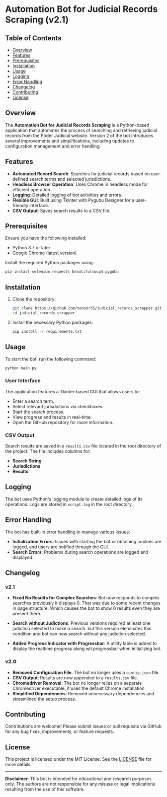 # Automation Bot for Judicial Records Scraping (v2.1)

## Table of Contents
- [Overview](#overview)
- [Features](#features)
- [Prerequisites](#prerequisites)
- [Installation](#installation)
- [Usage](#usage)
- [Logging](#logging)
- [Error Handling](#error-handling)
- [Changelog](#changelog)
- [Contributing](#contributing)
- [License](#license)

## Overview
The **Automation Bot for Judicial Records Scraping** is a Python-based application that automates the process of searching and retrieving judicial records from the Poder Judicial website. Version 2 of the bot introduces several improvements and simplifications, including updates to configuration management and error handling.

## Features
- **Automated Record Search**: Searches for judicial records based on user-defined search terms and selected jurisdictions.
- **Headless Browser Operation**: Uses Chrome in headless mode for efficient operation.
- **Logging**: Detailed logging of bot activities and errors.
- **Flexible GUI**: Built using Tkinter with Pygubu Designer for a user-friendly interface.
- **CSV Output**: Saves search results to a CSV file.

## Prerequisites
Ensure you have the following installed:
- Python 3.7 or later
- Google Chrome (latest version)

Install the required Python packages using:
```bash
pip install selenium requests beautifulsoup4 pygubu
```

## Installation
1. Clone the repository:
   ```bash
   git clone https://github.com/tensor35/judicial_records_scrapper.git
   cd judicial_records_scrapper
   ```
2. Install the necessary Python packages:
   ```bash
   pip install -r requirements.txt
   ```

## Usage
To start the bot, run the following command:
```bash
python main.py
```

### User Interface
The application features a Tkinter-based GUI that allows users to:
- Enter a search term.
- Select relevant jurisdictions via checkboxes.
- Start the search process.
- View progress and results in real-time.
- Open the GitHub repository for more information.

### CSV Output
Search results are saved in a `results.csv` file located in the root directory of the project. The file includes columns for:
- **Search String**
- **Jurisdictions**
- **Results**

## Logging
The bot uses Python's logging module to create detailed logs of its operations. Logs are stored in `script.log` in the root directory.

## Error Handling
The bot has built-in error handling to manage various issues:
- **Initialization Errors**: Issues with starting the bot or obtaining cookies are logged, and users are notified through the GUI.
- **Search Errors**: Problems during search operations are logged and displayed.

## Changelog
### v2.1
- **Fixed No Results for Complex Searches**: Bot now responds to complex searches previously it displays 0. That was due to some recent changes in page structure. Which causes the bot to show 0 results even they are present there.

- **Search without Judictions**: Previous versions required at least one judiction selected to make a search. but this version eleminates this condition and bot can now search without any judiction selected.

- **Added Progress Indicator with Progressbar**:
A utility lable is added to display the realtime progress along wit progressbar when initializing bot.
### v2.0
- **Removed Configuration File**: The bot no longer uses a `config.json` file.
- **CSV Output**: Results are now appended to a `results.csv` file.
- **Chromedriver Removal**: The bot no longer relies on a separate Chromedriver executable; it uses the default Chrome installation.
- **Simplified Dependencies**: Removed unnecessary dependencies and streamlined the setup process.

## Contributing
Contributions are welcome! Please submit issues or pull requests via GitHub for any bug fixes, improvements, or feature requests.

## License
This project is licensed under the MIT License. See the [LICENSE](LICENSE) file for more details.

---

**Disclaimer**: This bot is intended for educational and research purposes only. The authors are not responsible for any misuse or legal implications resulting from the use of this software.